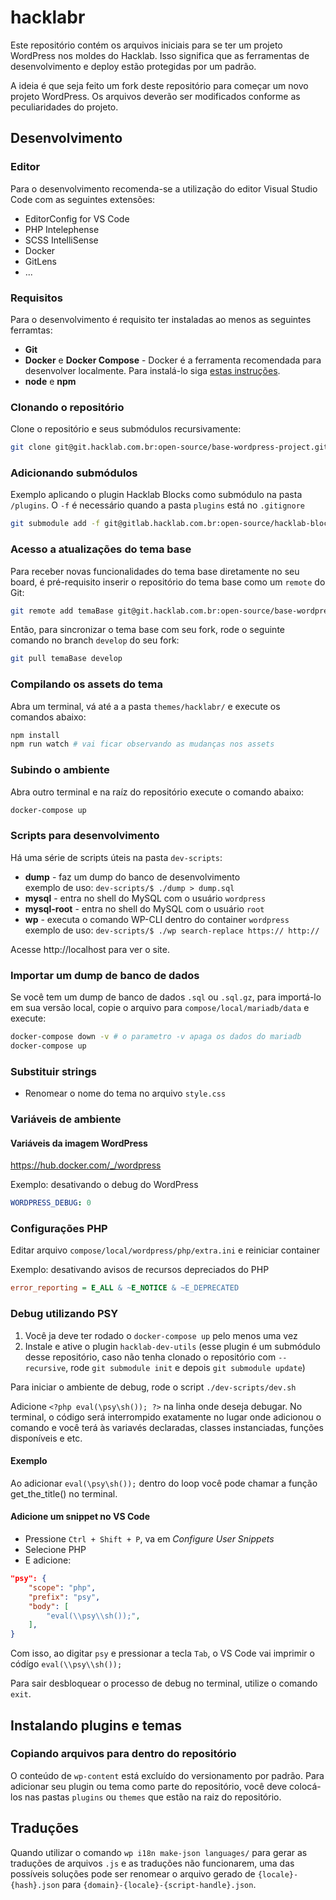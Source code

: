 # hacklabr

Este repositório contém os arquivos iniciais para se ter um projeto WordPress
nos moldes do Hacklab. Isso significa que as ferramentas de desenvolvimento
e deploy estão protegidas por um padrão.

A ideia é que seja feito um fork deste repositório para começar um novo projeto
WordPress. Os arquivos deverão ser modificados conforme as peculiaridades do
projeto.

## Desenvolvimento

### Editor

Para o desenvolvimento recomenda-se a utilização do editor Visual Studio Code com as seguintes extensões:

- EditorConfig for VS Code
- PHP Intelephense
- SCSS IntelliSense
- Docker
- GitLens
- ...

### Requisitos

Para o desenvolvimento é requisito ter instaladas ao menos as seguintes ferramtas:

- **Git**
- **Docker** e **Docker Compose** - Docker é a ferramenta recomendada para desenvolver localmente. Para instalá-lo siga [estas instruções](https://docs.docker.com/install/#supported-platforms).
- **node** e **npm**

### Clonando o repositório

Clone o repositório e seus submódulos recursivamente:

```bash
git clone git@git.hacklab.com.br:open-source/base-wordpress-project.git --recursive
```

### Adicionando submódulos

Exemplo aplicando o plugin Hacklab Blocks como submódulo na pasta `/plugins`. O `-f` é necessário quando a pasta `plugins` está no `.gitignore`

```bash
git submodule add -f git@gitlab.hacklab.com.br:open-source/hacklab-blocks.git plugins/hacklab-blocks
```

### Acesso a atualizações do tema base

Para receber novas funcionalidades do tema base diretamente no seu board, é pré-requisito inserir o repositório do tema base como um `remote` do Git:

```bash
git remote add temaBase git@git.hacklab.com.br:open-source/base-wordpress-project.git
```

Então, para sincronizar o tema base com seu fork, rode o seguinte comando no branch `develop` do seu fork:

```bash
git pull temaBase develop
```

### Compilando os assets do tema

Abra um terminal, vá até a a pasta `themes/hacklabr/` e execute os comandos abaixo:

```bash
npm install
npm run watch # vai ficar observando as mudanças nos assets
```

### Subindo o ambiente

Abra outro terminal e na raíz do repositório execute o comando abaixo:

```bash
docker-compose up
```

### Scripts para desenvolvimento

Há uma série de scripts úteis na pasta `dev-scripts`:

- **dump** - faz um dump do banco de desenvolvimento<br>
    exemplo de uso: `dev-scripts/$ ./dump > dump.sql`
- **mysql** - entra no shell do MySQL com o usuário `wordpress`
- **mysql-root** - entra no shell do MySQL com o usuário `root`
- **wp** - executa o comando WP-CLI dentro do container `wordpress`<br>
    exemplo de uso: `dev-scripts/$ ./wp search-replace https:// http://`

Acesse http://localhost para ver o site.

### Importar um dump de banco de dados

Se você tem um dump de banco de dados `.sql` ou `.sql.gz`, para importá-lo em sua versão local, copie o arquivo para `compose/local/mariadb/data` e execute:

```bash
docker-compose down -v # o parametro -v apaga os dados do mariadb
docker-compose up
```

### Substituir strings

- Renomear o nome do tema no arquivo `style.css`

### Variáveis de ambiente

#### Variáveis da imagem WordPress

https://hub.docker.com/_/wordpress

Exemplo: desativando o debug do WordPress

```yaml
WORDPRESS_DEBUG: 0
```

### Configurações PHP

Editar arquivo `compose/local/wordpress/php/extra.ini` e reiniciar container

Exemplo: desativando avisos de recursos depreciados do PHP

```ini
error_reporting = E_ALL & ~E_NOTICE & ~E_DEPRECATED
```

### Debug utilizando PSY

1. Você ja deve ter rodado o `docker-compose up` pelo menos uma vez
2. Instale e ative o plugin `hacklab-dev-utils` (esse plugin é um submódulo desse repositório, caso não tenha clonado o repositório com `--recursive`, rode `git submodule init` e depois `git submodule update`)

Para iniciar o ambiente de debug, rode o script `./dev-scripts/dev.sh`

Adicione `<?php eval(\psy\sh()); ?>` na linha onde deseja debugar. No terminal, o código será interrompido exatamente no lugar onde adicionou o comando e você terá às variavés declaradas, classes instanciadas, funções disponíveis e etc.

#### Exemplo

Ao adicionar `eval(\psy\sh());` dentro do loop você pode chamar a função get_the_title() no terminal.

#### Adicione um snippet no VS Code

- Pressione `Ctrl + Shift + P`, va em *Configure User Snippets*
- Selecione PHP
- E adicione:

```json
"psy": {
    "scope": "php",
    "prefix": "psy",
    "body": [
        "eval(\\psy\\sh());",
    ],
}
```

Com isso, ao digitar `psy` e pressionar a tecla `Tab`, o VS Code vai imprimir o códígo `eval(\\psy\\sh());`

Para sair desbloquear o processo de debug no terminal, utilize o comando `exit`.

## Instalando plugins e temas

### Copiando arquivos para dentro do repositório

O conteúdo de `wp-content` está excluído do versionamento por padrão. Para adicionar seu plugin ou tema como parte do repositório, você deve colocá-los nas pastas `plugins` ou `themes` que estão na raiz do repositório.

## Traduções

Quando utilizar o comando `wp i18n make-json languages/` para gerar as traduções de arquivos `.js` e as traduções não funcionarem, uma das possíveis soluções pode ser renomear o arquivo gerado de `{locale}-{hash}.json` para `{domain}-{locale}-{script-handle}.json`.
